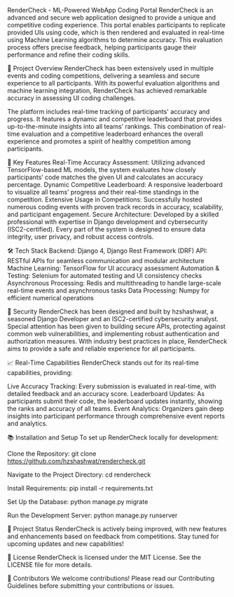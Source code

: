 RenderCheck - ML-Powered WebApp Coding Portal
RenderCheck is an advanced and secure web application designed to provide a unique and competitive coding experience. This portal enables participants to replicate provided UIs using code, which is then rendered and evaluated in real-time using Machine Learning algorithms to determine accuracy. This evaluation process offers precise feedback, helping participants gauge their performance and refine their coding skills.

🎯 Project Overview
RenderCheck has been extensively used in multiple events and coding competitions, delivering a seamless and secure experience to all participants. With its powerful evaluation algorithms and machine learning integration, RenderCheck has achieved remarkable accuracy in assessing UI coding challenges.

The platform includes real-time tracking of participants' accuracy and progress. It features a dynamic and competitive leaderboard that provides up-to-the-minute insights into all teams’ rankings. This combination of real-time evaluation and a competitive leaderboard enhances the overall experience and promotes a spirit of healthy competition among participants.

🚀 Key Features
Real-Time Accuracy Assessment: Utilizing advanced TensorFlow-based ML models, the system evaluates how closely participants’ code matches the given UI and calculates an accuracy percentage.
Dynamic Competitive Leaderboard: A responsive leaderboard to visualize all teams’ progress and their real-time standings in the competition.
Extensive Usage in Competitions: Successfully hosted numerous coding events with proven track records in accuracy, scalability, and participant engagement.
Secure Architecture: Developed by a skilled professional with expertise in Django development and cybersecurity (ISC2-certified). Every part of the system is designed to ensure data integrity, user privacy, and robust access controls.

🛠️ Tech Stack
Backend: Django 4, Django Rest Framework (DRF)
API: RESTful APIs for seamless communication and modular architecture
Machine Learning: TensorFlow for UI accuracy assessment
Automation & Testing: Selenium for automated testing and UI consistency checks
Asynchronous Processing: Redis and multithreading to handle large-scale real-time events and asynchronous tasks
Data Processing: Numpy for efficient numerical operations

🔐 Security
RenderCheck has been designed and built by hzshashwat, a seasoned Django Developer and an ISC2-certified cybersecurity analyst. Special attention has been given to building secure APIs, protecting against common web vulnerabilities, and implementing robust authentication and authorization measures. With industry best practices in place, RenderCheck aims to provide a safe and reliable experience for all participants.

📈 Real-Time Capabilities
RenderCheck stands out for its real-time capabilities, providing:

Live Accuracy Tracking: Every submission is evaluated in real-time, with detailed feedback and an accuracy score.
Leaderboard Updates: As participants submit their code, the leaderboard updates instantly, showing the ranks and accuracy of all teams.
Event Analytics: Organizers gain deep insights into participant performance through comprehensive event reports and analytics.

📚 Installation and Setup
To set up RenderCheck locally for development:

Clone the Repository:
git clone https://github.com/hzshashwat/rendercheck.git

Navigate to the Project Directory:
cd rendercheck

Install Requirements:
pip install -r requirements.txt

Set Up the Database:
python manage.py migrate

Run the Development Server:
python manage.py runserver

🚧 Project Status
RenderCheck is actively being improved, with new features and enhancements based on feedback from competitions. Stay tuned for upcoming updates and new capabilities!

📜 License
RenderCheck is licensed under the MIT License. See the LICENSE file for more details.

🤝 Contributors
We welcome contributions! Please read our Contributing Guidelines before submitting your contributions or issues.
